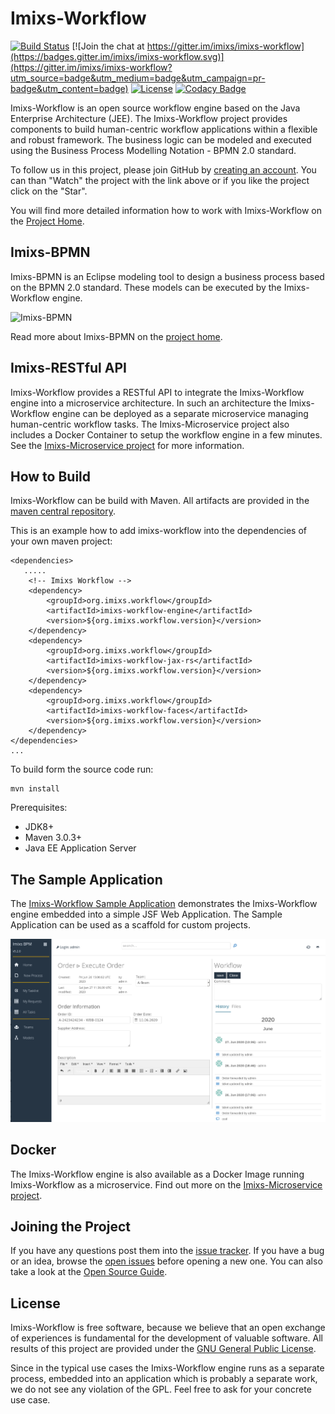 # Imixs-Workflow
[![Build Status](https://travis-ci.org/imixs/imixs-workflow.svg?branch=master)](https://travis-ci.org/imixs/imixs-workflow)
[![Join the chat at https://gitter.im/imixs/imixs-workflow](https://badges.gitter.im/imixs/imixs-workflow.svg)](https://gitter.im/imixs/imixs-workflow?utm_source=badge&utm_medium=badge&utm_campaign=pr-badge&utm_content=badge)
[![License](https://img.shields.io/badge/license-GPL-blue.svg)](https://github.com/imixs/imixs-workflow/blob/master/LICENSE)
[![Codacy Badge](https://api.codacy.com/project/badge/Grade/72496355574a42f79d859f79366d8555)](https://app.codacy.com/app/ralph.soika/imixs-workflow?utm_source=github.com&utm_medium=referral&utm_content=imixs/imixs-workflow&utm_campaign=Badge_Grade_Dashboard)

Imixs-Workflow is an open source workflow engine based on the Java Enterprise Architecture (JEE). The Imixs-Workflow project provides components to build human-centric workflow applications within a flexible and robust framework. The business logic can be modeled and executed using the Business Process Modelling Notation - BPMN 2.0 standard. 

To follow us in this project, please join GitHub by [creating an account](https://github.com/join). You can than "Watch" the project with the link above or if you like the project click on the "Star". 

You will find more detailed information how to work with Imixs-Workflow on the [Project Home](http://www.imixs.org). 

## Imixs-BPMN
Imixs-BPMN is an Eclipse modeling tool to design a business process based on the BPMN 2.0 standard. These models can be executed by the Imixs-Workflow engine. 

<img src="screen_001.png" alt="Imixs-BPMN" width="640"/>

Read more about Imixs-BPMN on the [project home](http://www.imixs.org/modeler/). 


## Imixs-RESTful API
Imixs-Workflow provides a RESTful API to integrate the Imixs-Workflow engine into a microservice architecture. In such an architecture the Imixs-Workflow engine can be deployed as a separate microservice managing human-centric workflow tasks. The Imixs-Microservice project also includes a Docker Container to setup the workflow engine in a few minutes. See the [Imixs-Microservice project](https://github.com/imixs/imixs-microservice) for more information.



## How to Build
Imixs-Workflow can be build with Maven. All artifacts are provided in the [maven central repository](http://search.maven.org/#browse).

This is an example how to add imixs-workflow into the dependencies of your own maven project:

	<dependencies> 
	   .....
		<!-- Imixs Workflow -->
		<dependency>
			<groupId>org.imixs.workflow</groupId>
			<artifactId>imixs-workflow-engine</artifactId>
			<version>${org.imixs.workflow.version}</version>
		</dependency>
		<dependency>
			<groupId>org.imixs.workflow</groupId>
			<artifactId>imixs-workflow-jax-rs</artifactId>
			<version>${org.imixs.workflow.version}</version>
		</dependency>
		<dependency>
			<groupId>org.imixs.workflow</groupId>
			<artifactId>imixs-workflow-faces</artifactId>
			<version>${org.imixs.workflow.version}</version>
		</dependency>
	</dependencies>
	...



To build form the source code run:

	mvn install

Prerequisites:

* JDK8+
* Maven 3.0.3+
* Java EE Application Server


## The Sample Application

The [Imixs-Workflow Sample Application](https://github.com/imixs/imixs-jsf-example) demonstrates the Imixs-Workflow engine embedded into a simple JSF Web Application. The Sample Application can be used as a scaffold for custom projects.

<img src="screen_002.png" alt="Imixs-BPMN"  width="640"/>

## Docker

The Imixs-Workflow engine is also available as a Docker Image running Imixs-Workflow as a microservice. Find out more on the [Imixs-Microservice project](https://github.com/imixs/imixs-microservice).


## Joining the Project

If you have any questions post them into the [issue tracker](https://github.com/imixs/imixs-workflow/issues).
If you have a bug or an idea, browse the [open issues](https://github.com/imixs/imixs-workflow/issues) before opening a new one. You can also take a look at the [Open Source Guide](https://opensource.guide/).



## License

Imixs-Workflow is free software, because we believe that an open exchange of experiences is fundamental for the development of valuable software. All results of this project are provided under the [GNU General Public License](http://www.gnu.org/licenses/gpl-3.0.en.html). 

Since in the typical use cases the Imixs-Workflow engine runs as a separate process, embedded into an application which is probably a separate work, we do not see any violation of the GPL. Feel free to ask for your concrete use case. 
